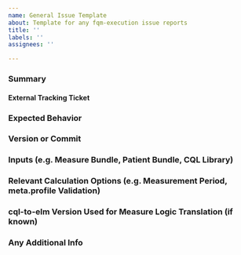 ```yaml
---
name: General Issue Template
about: Template for any fqm-execution issue reports
title: ''
labels: ''
assignees: ''

---
```


### Summary

#### External Tracking Ticket

### Expected Behavior

### Version or Commit

### Inputs (e.g. Measure Bundle, Patient Bundle, CQL Library)

### Relevant Calculation Options (e.g. Measurement Period, meta.profile Validation)

### cql-to-elm Version Used for Measure Logic Translation (if known)

### Any Additional Info
